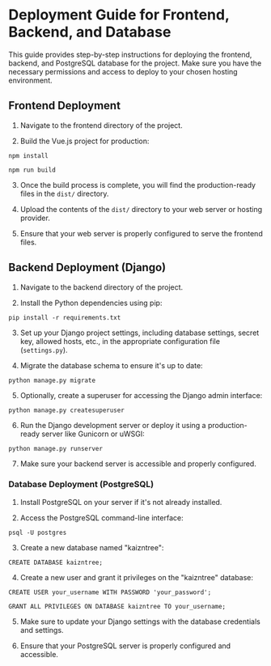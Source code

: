 # Deployment Guide for Frontend, Backend, and Database

This guide provides step-by-step instructions for deploying the frontend, backend, and PostgreSQL database for the project. Make sure you have the necessary permissions and access to deploy to your chosen hosting environment.

## Frontend Deployment

1. Navigate to the frontend directory of the project.

2. Build the Vue.js project for production:

``npm install``

``npm run build``

3. Once the build process is complete, you will find the production-ready files in the `dist/` directory.

4. Upload the contents of the `dist/` directory to your web server or hosting provider.

5. Ensure that your web server is properly configured to serve the frontend files.

## Backend Deployment (Django)

1. Navigate to the backend directory of the project.

2. Install the Python dependencies using pip:

``pip install -r requirements.txt``

3. Set up your Django project settings, including database settings, secret key, allowed hosts, etc., in the appropriate configuration file (`settings.py`).

4. Migrate the database schema to ensure it's up to date:

``python manage.py migrate``

5. Optionally, create a superuser for accessing the Django admin interface:
   
``python manage.py createsuperuser``

6. Run the Django development server or deploy it using a production-ready server like Gunicorn or uWSGI:

``python manage.py runserver``

7. Make sure your backend server is accessible and properly configured.

### Database Deployment (PostgreSQL)

1. Install PostgreSQL on your server if it's not already installed.

2. Access the PostgreSQL command-line interface:

``psql -U postgres``

3. Create a new database named "kaizntree":
   
``CREATE DATABASE kaizntree;``

4. Create a new user and grant it privileges on the "kaizntree" database:

``CREATE USER your_username WITH PASSWORD 'your_password';``

``GRANT ALL PRIVILEGES ON DATABASE kaizntree TO your_username;``

5. Make sure to update your Django settings with the database credentials and settings.

6. Ensure that your PostgreSQL server is properly configured and accessible.

